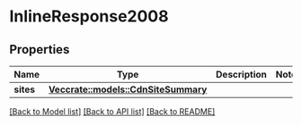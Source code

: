 # InlineResponse2008

## Properties

Name | Type | Description | Notes
------------ | ------------- | ------------- | -------------
**sites** | [**Vec<crate::models::CdnSiteSummary>**](CdnSiteSummary.md) |  | 

[[Back to Model list]](../README.md#documentation-for-models) [[Back to API list]](../README.md#documentation-for-api-endpoints) [[Back to README]](../README.md)


